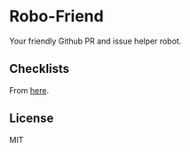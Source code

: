 # Robo-Friend

Your friendly Github PR and issue helper robot.

## Checklists
From [here](https://docs.google.com/document/d/1dqYHFJAm90Ok6QdMU9fsGPF9pTLU_gpdQZrNXA5TMAI/edit#heading=h.7lptxm5s9at9).

## License
MIT
